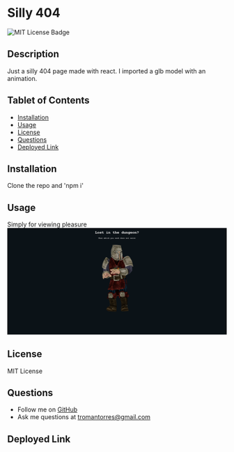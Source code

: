 # Silly 404

![MIT License Badge](https://img.shields.io/badge/license-MIT-green)

## Description
Just a silly 404 page made with react. I imported a glb model with an animation.
## Tablet of Contents
- [Installation](#installation)
- [Usage](#usage)
- [License](#license)
- [Questions](#questions)
- [Deployed Link](#deployed-link)

## Installation
Clone the repo and 'npm i'

## Usage
Simply for viewing pleasure
![Screenshot of Project](assets/images/screenshot.png)

## License
MIT License
## Questions
* Follow me on [GitHub](https://github.com/romantorres23)
* Ask me questions at tromantorres@gmail.com

## Deployed Link
